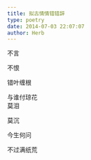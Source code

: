 ```yaml
---
title: 拟古情情错错辞
type: poetry
date: 2014-07-03 22:07:07
author: Herb
---
```

不言

不恨

错叶缠根

与谁付琼花
<br />
莫泪

莫沉

今生何问

不过满纸荒